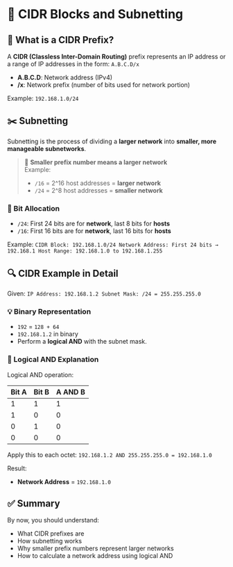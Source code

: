 # 📘 CIDR Blocks and Subnetting

## 🧠 What is a CIDR Prefix?

A **CIDR (Classless Inter-Domain Routing)** prefix represents an IP address or a range of IP addresses in the form: `A.B.C.D/x`


- **A.B.C.D**: Network address (IPv4)
- **/x**: Network prefix (number of bits used for network portion)

Example: `192.168.1.0/24`


## ✂️ Subnetting

Subnetting is the process of dividing a **larger network** into **smaller, more manageable subnetworks**.

> 📌 **Smaller prefix number means a larger network**  
> Example:
> - `/16` = 2^16 host addresses = **larger network**
> - `/24` = 2^8 host addresses = **smaller network**

### 🔢 Bit Allocation

- `/24`: First 24 bits are for **network**, last 8 bits for **hosts**
- `/16`: First 16 bits are for **network**, last 16 bits for **hosts**

Example:
`CIDR Block: 192.168.1.0/24
Network Address: First 24 bits → 192.168.1
Host Range: 192.168.1.0 to 192.168.1.255`


## 🔍 CIDR Example in Detail

Given:
`IP Address: 192.168.1.2
Subnet Mask: /24 = 255.255.255.0
`


### 💡 Binary Representation

- `192` = `128 + 64`
- `192.168.1.2` in binary
- Perform a **logical AND** with the subnet mask.

### 🧮 Logical AND Explanation

Logical AND operation:

| Bit A | Bit B | A AND B |
|-------|-------|---------|
| 1     | 1     | 1       |
| 1     | 0     | 0       |
| 0     | 1     | 0       |
| 0     | 0     | 0       |

Apply this to each octet:
`192.168.1.2 AND 255.255.255.0 = 192.168.1.0`


Result:
- **Network Address** = `192.168.1.0`

## ✅ Summary

By now, you should understand:

- What CIDR prefixes are
- How subnetting works
- Why smaller prefix numbers represent larger networks
- How to calculate a network address using logical AND


